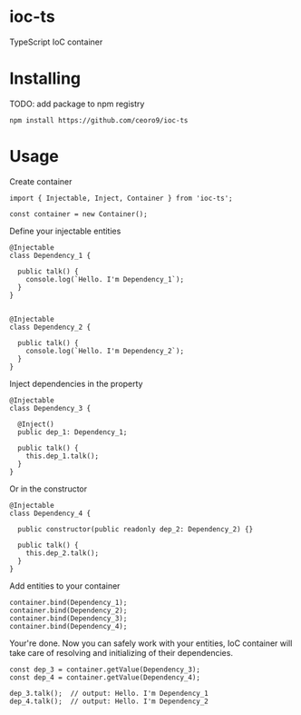 # ioc-ts
TypeScript IoC container

# Installing
TODO: add package to npm registry
```
npm install https://github.com/ceoro9/ioc-ts
```

# Usage

Create container
```
import { Injectable, Inject, Container } from 'ioc-ts';

const container = new Container();
```

Define your injectable entities
```
@Injectable
class Dependency_1 {
        
  public talk() {
    console.log(`Hello. I'm Dependency_1`);
  }
}


@Injectable
class Dependency_2 {
    
  public talk() {
    console.log(`Hello. I'm Dependency_2`);
  }
}
```

Inject dependencies in the property
```
@Injectable
class Dependency_3 {

  @Inject()
  public dep_1: Dependency_1;
  
  public talk() {
    this.dep_1.talk();    
  }
}
```

Or in the constructor
```
@Injectable
class Dependency_4 {
    
  public constructor(public readonly dep_2: Dependency_2) {}
    
  public talk() {
    this.dep_2.talk();    
  }
}
```

Add entities to your container
```
container.bind(Dependency_1);
container.bind(Dependency_2);
container.bind(Dependency_3);
container.bind(Dependency_4);
```

Your're done. Now you can safely work with your entities, IoC container will take care of resolving and initializing of their dependencies.
```
const dep_3 = container.getValue(Dependency_3);
const dep_4 = container.getValue(Dependency_4);

dep_3.talk();  // output: Hello. I'm Dependency_1
dep_4.talk();  // output: Hello. I'm Dependency_2
```


